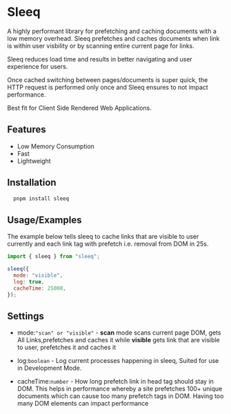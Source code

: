 # Sleeq

A highly performant library for prefetching and caching documents with a low memory overhead.
Sleeq prefetches and caches documents when link is within user visbility
or by scanning entire current page for links.

Sleeq reduces load time and results in better navigating and user experience for users.

Once cached switching between pages/documents is super quick, the HTTP request is performed only once and Sleeq ensures to not impact performance.

Best fit for Client Side Rendered Web Applications.

## Features

- Low Memory Consumption
- Fast
- Lightweight

## Installation

```bash
  pnpm install sleeq
```

## Usage/Examples

The example below tells sleeq to cache links that are visible
to user currently and each link tag with prefetch i.e. <link rel='prefetch'>
removal from DOM in 25s.

```javascript
import { sleeq } from "sleeq";

sleeq({
  mode: "visible",
  log: true,
  cacheTime: 25000,
});
```

## Settings

- mode:`"scan" or "visible"` - **scan** mode scans current page DOM, gets All Links,prefetches and caches it while **visible** gets link that are visible to user, prefetches it and caches it

- log:`boolean` - Log current processes happening in sleeq, Suited for use in Development Mode.

- cacheTime:`number` - How long prefetch link in head tag should stay in DOM. This helps
  in performance whereby a site prefetches 100+ unique documents which can cause too many prefetch tags in DOM. Having too many DOM elements can impact performance
